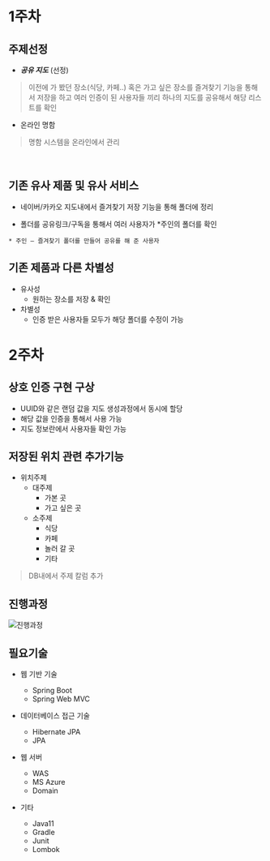 # 1주차
## 주제선정

- ***공유 지도*** (선정)
> 이전에 가 봤던 장소(식당, 카페..) 혹은 가고 싶은 장소를 즐겨찾기 기능을 통해서 저장을 하고 여러 인증이 된 사용자들 끼리 하나의 지도를 공유해서 해당 리스트를 확인
 
- 온라인 명함
> 명함 시스템을 온라인에서 관리

<br>

## 기존 유사 제품 및 유사 서비스

- 네이버/카카오 지도내에서 
   즐겨찾기 저장 기능을 통해 
   폴더에 정리

- 폴더를 공유링크/구독을 통해서
    여러 사용자가 *주인의 폴더를 확인

```
* 주인 – 즐겨찾기 폴더를 만들어 공유를 해 준 사용자
```
## 기존 제품과 다른 차별성

- 유사성 
    - 원하는 장소를 저장 & 확인
- 차별성
    - 인증 받은 사용자들 모두가 해당 폴더를 수정이 가능 

# 2주차

## 상호 인증 구현 구상
- UUID와 같은 랜덤 값을 지도 생성과정에서 동시에 할당
- 해당 값을 인증을 통해서 사용 가능
- 지도 정보란에서 사용자들 확인 가능

## 저장된 위치 관련 추가기능
- 위치주제
    - 대주제
        - 가본 곳
        - 가고 싶은 곳
    - 소주제
        - 식당
        - 카페
        - 놀러 갈 곳
        - 기타

> DB내에서 주제 칼럼 추가

## 진행과정
![진행과정](https://github.com/wnghdtjr129/SenierProject/blob/main/picture/%EC%A7%84%ED%96%89%EC%83%81%ED%99%A9.png)


## 필요기술
- 웹 기반 기술
    - Spring Boot
    - Spring Web MVC

- 데이터베이스 접근 기술
    - Hibernate JPA
    - JPA

- 웹 서버
    - WAS
    - MS Azure
    - Domain

- 기타
    - Java11 
    - Gradle
    - Junit
    - Lombok
